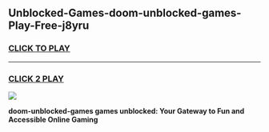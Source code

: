 
## Unblocked-Games-doom-unblocked-games-Play-Free-j8yru
<h3>
<a href="https://premium76.site?title=doom-unblocked-games&ref=22A">CLICK TO PLAY</a></h3>
<hr>

<h3>
<a href="https://premium76.site?title=doom-unblocked-games&ref=22A">CLICK 2 PLAY</a>
  
</h3>

<a href="https://premium76.site?title=doom-unblocked-games&ref=22A"><img src="https://clearcache.store/games.png"></a>


**doom-unblocked-games games unblocked: Your Gateway to Fun and Accessible Online Gaming**
